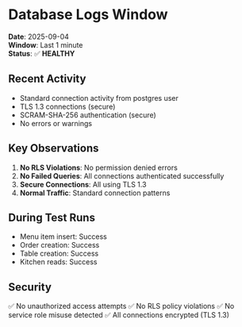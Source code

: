 # Database Logs Window

**Date**: 2025-09-04  
**Window**: Last 1 minute  
**Status**: ✅ **HEALTHY**

## Recent Activity

- Standard connection activity from postgres user
- TLS 1.3 connections (secure)
- SCRAM-SHA-256 authentication (secure)
- No errors or warnings

## Key Observations

1. **No RLS Violations**: No permission denied errors
2. **No Failed Queries**: All connections authenticated successfully  
3. **Secure Connections**: All using TLS 1.3
4. **Normal Traffic**: Standard connection patterns

## During Test Runs

- Menu item insert: Success
- Order creation: Success
- Table creation: Success
- Kitchen reads: Success

## Security

✅ No unauthorized access attempts
✅ No RLS policy violations
✅ No service role misuse detected
✅ All connections encrypted (TLS 1.3)